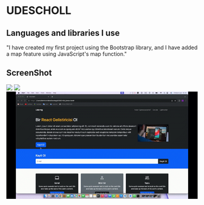 
<h1>UDESCHOLL </h1>

<h2>Languages and libraries I use </h2>

"I have created my first project using the Bootstrap library, and I have added a map feature using JavaScript's map function."

<h2>ScreenShot</h2>

![](1.gif)
![](2.gif)
![](3.gif)